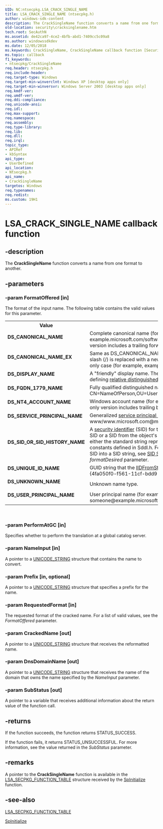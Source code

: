```yaml
---
UID: NC:ntsecpkg.LSA_CRACK_SINGLE_NAME
title: LSA_CRACK_SINGLE_NAME (ntsecpkg.h)
author: windows-sdk-content
description: The CrackSingleName function converts a name from one format to another.
old-location: security\cracksinglename.htm
tech.root: SecAuthN
ms.assetid: de42ca97-4ce2-4bfb-abd1-7409cc5c09a8
ms.author: windowssdkdev
ms.date: 12/05/2018
ms.keywords: CrackSingleName, CrackSingleName callback function [Security], DS_CANONICAL_NAME, DS_CANONICAL_NAME_EX, DS_DISPLAY_NAME, DS_FQDN_1779_NAME, DS_NT4_ACCOUNT_NAME, DS_SERVICE_PRINCIPAL_NAME, DS_SID_OR_SID_HISTORY_NAME, DS_UNIQUE_ID_NAME, DS_UNKNOWN_NAME, DS_USER_PRINCIPAL_NAME, LSA_CRACK_SINGLE_NAME, LSA_CRACK_SINGLE_NAME callback, _ssp_cracksinglename, ntsecpkg/CrackSingleName, security.cracksinglename
ms.topic: callback
f1_keywords:
- ntsecpkg/CrackSingleName
req.header: ntsecpkg.h
req.include-header: 
req.target-type: Windows
req.target-min-winverclnt: Windows XP [desktop apps only]
req.target-min-winversvr: Windows Server 2003 [desktop apps only]
req.kmdf-ver: 
req.umdf-ver: 
req.ddi-compliance: 
req.unicode-ansi: 
req.idl: 
req.max-support: 
req.namespace: 
req.assembly: 
req.type-library: 
req.lib: 
req.dll: 
req.irql: 
topic_type:
- APIRef
- kbSyntax
api_type:
- UserDefined
api_location:
- Ntsecpkg.h
api_name:
- CrackSingleName
targetos: Windows
req.typenames: 
req.redist: 
ms.custom: 19H1
---
```


# LSA_CRACK_SINGLE_NAME callback function


## -description


The <b>CrackSingleName</b> function converts a name from one format to another.


## -parameters




### -param FormatOffered [in]

The format of the input name. The following table contains the valid values for this parameter.

<table>
<tr>
<th>Value</th>
<th>Meaning</th>
</tr>
<tr>
<td width="40%"><a id="DS_CANONICAL_NAME"></a><a id="ds_canonical_name"></a><dl>
<dt><b>DS_CANONICAL_NAME</b></dt>
</dl>
</td>
<td width="60%">
Complete canonical name (for example, example.microsoft.com/software/someone). The domain-only version includes a trailing forward slash (/).

</td>
</tr>
<tr>
<td width="40%"><a id="DS_CANONICAL_NAME_EX"></a><a id="ds_canonical_name_ex"></a><dl>
<dt><b>DS_CANONICAL_NAME_EX</b></dt>
</dl>
</td>
<td width="60%">
Same as DS_CANONICAL_NAME except that the rightmost forward slash (/) is replaced with a newline character (\n), even in a domain-only case (for example, example.microsoft.com/software\nsomeone).

</td>
</tr>
<tr>
<td width="40%"><a id="DS_DISPLAY_NAME"></a><a id="ds_display_name"></a><dl>
<dt><b>DS_DISPLAY_NAME</b></dt>
</dl>
</td>
<td width="60%">
A "friendly" display name. The display name is not necessarily the defining <a href="https://docs.microsoft.com/windows/desktop/SecGloss/r-gly">relative distinguished name</a> (RDN).

</td>
</tr>
<tr>
<td width="40%"><a id="DS_FQDN_1779_NAME"></a><a id="ds_fqdn_1779_name"></a><dl>
<dt><b>DS_FQDN_1779_NAME</b></dt>
</dl>
</td>
<td width="60%">
Fully qualified distinguished name (for example, CN=NameOfPerson,OU=Users,DC=Example,DC=Fabrikam,DC=Com).

</td>
</tr>
<tr>
<td width="40%"><a id="DS_NT4_ACCOUNT_NAME"></a><a id="ds_nt4_account_name"></a><dl>
<dt><b>DS_NT4_ACCOUNT_NAME</b></dt>
</dl>
</td>
<td width="60%">
Windows account name (for example, Example\Name). The domain-only version includes trailing backslashes (\\).

</td>
</tr>
<tr>
<td width="40%"><a id="DS_SERVICE_PRINCIPAL_NAME"></a><a id="ds_service_principal_name"></a><dl>
<dt><b>DS_SERVICE_PRINCIPAL_NAME</b></dt>
</dl>
</td>
<td width="60%">
Generalized <a href="https://docs.microsoft.com/windows/desktop/SecGloss/s-gly">service principal name</a> (for example, www/www.microsoft.com@microsoft.com).

</td>
</tr>
<tr>
<td width="40%"><a id="DS_SID_OR_SID_HISTORY_NAME"></a><a id="ds_sid_or_sid_history_name"></a><dl>
<dt><b>DS_SID_OR_SID_HISTORY_NAME</b></dt>
</dl>
</td>
<td width="60%">
A <a href="https://docs.microsoft.com/windows/desktop/SecGloss/s-gly">security identifier</a> (SID) for the object. This can be either the current SID or a SID from the object's SID history. The SID string can use either the standard string representation of a SID, or one of the string constants defined in Sddl.h. For information about converting a binary SID into a SID string, see <a href="https://docs.microsoft.com/windows/desktop/SecAuthZ/sid-strings">SID Strings</a>. This value is not valid for the <i>formatDesired</i> parameter.

</td>
</tr>
<tr>
<td width="40%"><a id="DS_UNIQUE_ID_NAME"></a><a id="ds_unique_id_name"></a><dl>
<dt><b>DS_UNIQUE_ID_NAME</b></dt>
</dl>
</td>
<td width="60%">
GUID string that the 
<a href="https://docs.microsoft.com/windows/desktop/api/combaseapi/nf-combaseapi-iidfromstring">IIDFromString</a> function returns (for example, {4fa050f0-f561-11cf-bdd9-00aa003a77b6}).

</td>
</tr>
<tr>
<td width="40%"><a id="DS_UNKNOWN_NAME"></a><a id="ds_unknown_name"></a><dl>
<dt><b>DS_UNKNOWN_NAME</b></dt>
</dl>
</td>
<td width="60%">
Unknown name type.

</td>
</tr>
<tr>
<td width="40%"><a id="DS_USER_PRINCIPAL_NAME"></a><a id="ds_user_principal_name"></a><dl>
<dt><b>DS_USER_PRINCIPAL_NAME</b></dt>
</dl>
</td>
<td width="60%">
User principal name (for example, someone@example.microsoft.com).

</td>
</tr>
</table>
 


### -param PerformAtGC [in]

Specifies whether to perform the translation at a global catalog server.


### -param NameInput [in]

A pointer to a 
<a href="https://docs.microsoft.com/windows/desktop/api/subauth/ns-subauth-unicode_string">UNICODE_STRING</a> structure that contains the name to convert.


### -param Prefix [in, optional]

A pointer to a <a href="https://docs.microsoft.com/windows/desktop/api/subauth/ns-subauth-unicode_string">UNICODE_STRING</a> structure that specifies a prefix for the name.


### -param RequestedFormat [in]

The requested format of the cracked name. For a list of valid values, see the <i>FormatOffered</i> parameter.


### -param CrackedName [out]

A pointer to a <a href="https://docs.microsoft.com/windows/desktop/api/subauth/ns-subauth-unicode_string">UNICODE_STRING</a> structure that receives the reformatted name.


### -param DnsDomainName [out]

A pointer to a <a href="https://docs.microsoft.com/windows/desktop/api/subauth/ns-subauth-unicode_string">UNICODE_STRING</a> structure that receives the name of the domain that owns the name specified by the <i>NameInput</i> parameter.


### -param SubStatus [out]

A pointer to a variable that receives additional information about the return value of the function call.


## -returns



If the function succeeds, the function returns STATUS_SUCCESS.

If the function fails, it returns STATUS_UNSUCCESSFUL. For more information, see the value returned in the <i>SubStatus</i> parameter.




## -remarks



A pointer to the <b>CrackSingleName</b> function is available in the 
<a href="https://docs.microsoft.com/windows/desktop/api/ntsecpkg/ns-ntsecpkg-lsa_secpkg_function_table">LSA_SECPKG_FUNCTION_TABLE</a> structure received by the 
<a href="https://docs.microsoft.com/windows/desktop/api/ntsecpkg/nc-ntsecpkg-spinitializefn">SpInitialize</a> function.




## -see-also




<a href="https://docs.microsoft.com/windows/desktop/api/ntsecpkg/ns-ntsecpkg-lsa_secpkg_function_table">LSA_SECPKG_FUNCTION_TABLE</a>



<a href="https://docs.microsoft.com/windows/desktop/api/ntsecpkg/nc-ntsecpkg-spinitializefn">SpInitialize</a>
 

 

